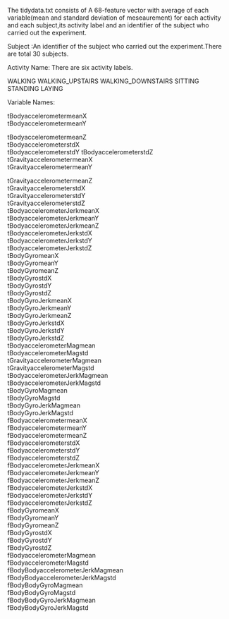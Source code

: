 The tidydata.txt consists of 
A 68-feature vector with average of each variable(mean and standard deviation of meseaurement) for each activity and each subject,its activity label and an identifier of the subject who carried out the experiment.

Subject :An identifier of the subject who carried out the experiment.There are total 30 subjects.

Activity Name: There are six activity labels.

WALKING
WALKING_UPSTAIRS
WALKING_DOWNSTAIRS
SITTING
STANDING
LAYING

Variable Names:

tBodyaccelerometermeanX          
tBodyaccelerometermeanY 

tBodyaccelerometermeanZ  
tBodyaccelerometerstdX    
tBodyaccelerometerstdY 
tBodyaccelerometerstdZ            
tGravityaccelerometermeanX       
tGravityaccelerometermeanY 

tGravityaccelerometermeanZ      
tGravityaccelerometerstdX        
tGravityaccelerometerstdY       
tGravityaccelerometerstdZ       
tBodyaccelerometerJerkmeanX      
tBodyaccelerometerJerkmeanY      
tBodyaccelerometerJerkmeanZ      
tBodyaccelerometerJerkstdX       
tBodyaccelerometerJerkstdY       
tBodyaccelerometerJerkstdZ       
tBodyGyromeanX                   
tBodyGyromeanY                   
tBodyGyromeanZ                    
tBodyGyrostdX                    
tBodyGyrostdY                    
tBodyGyrostdZ                     
tBodyGyroJerkmeanX               
tBodyGyroJerkmeanY               
tBodyGyroJerkmeanZ                
tBodyGyroJerkstdX                
tBodyGyroJerkstdY                 
tBodyGyroJerkstdZ                 
tBodyaccelerometerMagmean        
tBodyaccelerometerMagstd          
tGravityaccelerometerMagmean      
tGravityaccelerometerMagstd      
tBodyaccelerometerJerkMagmean     
tBodyaccelerometerJerkMagstd      
tBodyGyroMagmean                 
tBodyGyroMagstd                   
tBodyGyroJerkMagmean              
tBodyGyroJerkMagstd              
fBodyaccelerometermeanX           
fBodyaccelerometermeanY           
fBodyaccelerometermeanZ          
fBodyaccelerometerstdX            
fBodyaccelerometerstdY            
fBodyaccelerometerstdZ           
fBodyaccelerometerJerkmeanX       
fBodyaccelerometerJerkmeanY       
fBodyaccelerometerJerkmeanZ      
fBodyaccelerometerJerkstdX        
fBodyaccelerometerJerkstdY        
fBodyaccelerometerJerkstdZ       
fBodyGyromeanX                    
fBodyGyromeanY                    
fBodyGyromeanZ                   
fBodyGyrostdX                     
fBodyGyrostdY                     
fBodyGyrostdZ                    
fBodyaccelerometerMagmean         
fBodyaccelerometerMagstd          
fBodyBodyaccelerometerJerkMagmean
fBodyBodyaccelerometerJerkMagstd  
fBodyBodyGyroMagmean              
fBodyBodyGyroMagstd              
fBodyBodyGyroJerkMagmean          
fBodyBodyGyroJerkMagstd    
